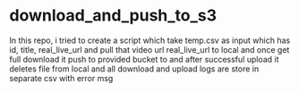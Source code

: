 # download_and_push_to_s3
In this repo, i tried to create a script which take temp.csv as input which has id, title, real_live_url and pull that video url real_live_url to local and once get full download it push to provided bucket to and after successful upload it deletes file from local and all download and upload logs are store in separate csv with error msg
